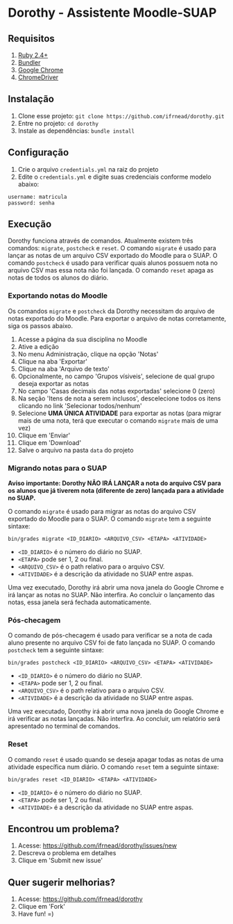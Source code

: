 # Dorothy - Assistente Moodle-SUAP

## Requisitos

1. [Ruby 2.4+](https://www.ruby-lang.org)
2. [Bundler](http://bundler.io/)
3. [Google Chrome](http://chrome.google.com)
4. [ChromeDriver](https://github.com/SeleniumHQ/selenium/wiki/ChromeDriver)

## Instalação

1. Clone esse projeto: `git clone https://github.com/ifrnead/dorothy.git`
2. Entre no projeto: `cd dorothy`
3. Instale as dependências: `bundle install`

## Configuração

1. Crie o arquivo `credentials.yml` na raiz do projeto
2. Edite o `credentials.yml` e digite suas credenciais conforme modelo abaixo:

```
username: matricula
password: senha
```

## Execução

Dorothy funciona através de comandos. Atualmente existem três comandos: `migrate`, `postcheck` e `reset`. O comando `migrate` é usado para lançar as notas de um arquivo CSV exportado do Moodle para o SUAP. O comando `postcheck` é usado para verificar quais alunos possuem nota no arquivo CSV mas essa nota não foi lançada. O comando `reset` apaga as notas de todos os alunos do diário.

### Exportando notas do Moodle

Os comandos `migrate` e `postcheck` da Dorothy necessitam do arquivo de notas exportado do Moodle. Para exportar o arquivo de notas corretamente, siga os passos abaixo.

1. Acesse a página da sua disciplina no Moodle
2. Ative a edição
3. No menu Administração, clique na opção 'Notas'
4. Clique na aba 'Exportar'
5. Clique na aba 'Arquivo de texto'
6. Opcionalmente, no campo 'Grupos vísiveis', selecione de qual grupo deseja exportar as notas
7. No campo 'Casas decimais das notas exportadas' selecione 0 (zero)
8. Na seção 'Itens de nota a serem inclusos', descelecione todos os itens clicando no link 'Selecionar todos/nenhum'
9. Selecione **UMA ÚNICA ATIVIDADE** para exportar as notas (para migrar mais de uma nota, terá que executar o comando `migrate` mais de uma vez)
10. Clique em 'Enviar'
11. Clique em 'Download'
12. Salve o arquivo na pasta `data` do projeto

### Migrando notas para o SUAP

**Aviso importante: Dorothy NÃO IRÁ LANÇAR a nota do arquivo CSV para os alunos que já tiverem nota (diferente de zero) lançada para a atividade no SUAP.**

O comando `migrate` é usado para migrar as notas do arquivo CSV exportado do Moodle para o SUAP. O comando `migrate` tem a seguinte sintaxe:

```
bin/grades migrate <ID_DIARIO> <ARQUIVO_CSV> <ETAPA> <ATIVIDADE>
```

- `<ID_DIARIO>` é o número do diário no SUAP.
- `<ETAPA>` pode ser 1, 2 ou final.
- `<ARQUIVO_CSV>` é o path relativo para o arquivo CSV.
- `<ATIVIDADE>` é a descrição da atividade no SUAP entre aspas.

Uma vez executado, Dorothy irá abrir uma nova janela do Google Chrome e irá lançar as notas no SUAP. Não interfira. Ao concluir o lançamento das notas, essa janela será fechada automaticamente.

### Pós-checagem

O comando de pós-checagem é usado para verificar se a nota de cada aluno presente no arquivo CSV foi de fato lançada no SUAP. O comando `postcheck` tem a seguinte sintaxe:

```
bin/grades postcheck <ID_DIARIO> <ARQUIVO_CSV> <ETAPA> <ATIVIDADE>
```

- `<ID_DIARIO>` é o número do diário no SUAP.
- `<ETAPA>` pode ser 1, 2 ou final.
- `<ARQUIVO_CSV>` é o path relativo para o arquivo CSV.
- `<ATIVIDADE>` é a descrição da atividade no SUAP entre aspas.

Uma vez executado, Dorothy irá abrir uma nova janela do Google Chrome e irá verificar as notas lançadas. Não interfira. Ao concluir, um relatório será apresentado no terminal de comandos.

### Reset

O comando `reset` é usado quando se deseja apagar todas as notas de uma atividade específica num diário. O comando `reset` tem a seguinte sintaxe:

```
bin/grades reset <ID_DIARIO> <ETAPA> <ATIVIDADE>
```

- `<ID_DIARIO>` é o número do diário no SUAP.
- `<ETAPA>` pode ser 1, 2 ou final.
- `<ATIVIDADE>` é a descrição da atividade no SUAP entre aspas.

## Encontrou um problema?

1. Acesse: https://github.com/ifrnead/dorothy/issues/new
2. Descreva o problema em detalhes
3. Clique em 'Submit new issue'

## Quer sugerir melhorias?

1. Acesse: https://github.com/ifrnead/dorothy
2. Clique em 'Fork'
3. Have fun! =)
